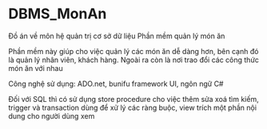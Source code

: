 # DBMS_MonAn

Đồ án về môn hệ quản trị cơ sở dữ liệu																							 		Phần mềm quản lý món ăn

Phần mềm này giúp cho việc quản lý các món ăn dễ dàng hơn, bên cạnh đó là quản lý nhân viên, khách hàng. Ngoài ra còn là nơi trao đổi các công thức món ăn với nhau

Công nghệ sử dụng: ADO.net, bunifu framework UI, ngôn ngữ C#

Đối với SQL thì có sử dụng store procedure cho việc thêm sửa xoá tìm kiếm, trigger và transaction dùng để xử lý các ràng buộc, view trích một phần nội dung cho người dùng xem
